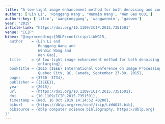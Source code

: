```yaml
---
title: "A low-light image enhancement method for both denoising and contrast enlarging"
authors: ['Lin Li', 'Ronggang Wang', 'Wenmin Wang', 'Wen Gao 0001']
authors-key: ['lilin', 'wangronggang', 'wangwenmin', 'gaowen']
year: "2015"
article-link: "https://doi.org/10.1109/ICIP.2015.7351501"
venue: "ICIP"
bibex: "@inproceedings{DBLP:conf/icip/LiWWG15,
  author    = {Lin Li and
               Ronggang Wang and
               Wenmin Wang and
               Wen Gao},
  title     = {A low-light image enhancement method for both denoising and contrast
               enlarging},
  booktitle = {2015 {IEEE} International Conference on Image Processing, {ICIP} 2015,
               Quebec City, QC, Canada, September 27-30, 2015},
  pages     = {3730--3734},
  publisher = {{IEEE}},
  year      = {2015},
  url       = {https://doi.org/10.1109/ICIP.2015.7351501},
  doi       = {10.1109/ICIP.2015.7351501},
  timestamp = {Wed, 16 Oct 2019 14:14:52 +0200},
  biburl    = {https://dblp.org/rec/conf/icip/LiWWG15.bib},
  bibsource = {dblp computer science bibliography, https://dblp.org}
}"
---
```

